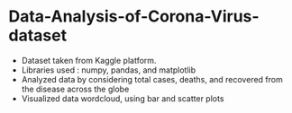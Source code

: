 # Data-Analysis-of-Corona-Virus-dataset
* Dataset taken from Kaggle platform.
* Libraries used : numpy, pandas, and matplotlib
* Analyzed data by considering total cases, deaths, and recovered from the disease across the globe
* Visualized data wordcloud, using bar and scatter plots 
